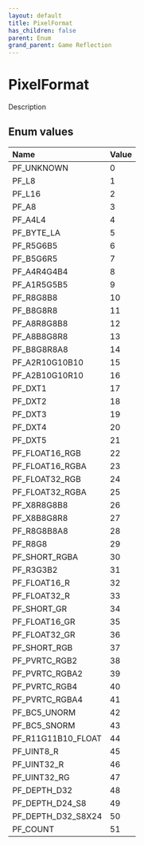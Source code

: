 ```yaml
---
layout: default
title: PixelFormat
has_children: false
parent: Enum
grand_parent: Game Reflection
---
```

# PixelFormat
Description 

## Enum values

| Name | Value |
|:-------------|:--------------|
| PF_UNKNOWN | 0 |
| PF_L8 | 1 |
| PF_L16 | 2 |
| PF_A8 | 3 |
| PF_A4L4 | 4 |
| PF_BYTE_LA | 5 |
| PF_R5G6B5 | 6 |
| PF_B5G6R5 | 7 |
| PF_A4R4G4B4 | 8 |
| PF_A1R5G5B5 | 9 |
| PF_R8G8B8 | 10 |
| PF_B8G8R8 | 11 |
| PF_A8R8G8B8 | 12 |
| PF_A8B8G8R8 | 13 |
| PF_B8G8R8A8 | 14 |
| PF_A2R10G10B10 | 15 |
| PF_A2B10G10R10 | 16 |
| PF_DXT1 | 17 |
| PF_DXT2 | 18 |
| PF_DXT3 | 19 |
| PF_DXT4 | 20 |
| PF_DXT5 | 21 |
| PF_FLOAT16_RGB | 22 |
| PF_FLOAT16_RGBA | 23 |
| PF_FLOAT32_RGB | 24 |
| PF_FLOAT32_RGBA | 25 |
| PF_X8R8G8B8 | 26 |
| PF_X8B8G8R8 | 27 |
| PF_R8G8B8A8 | 28 |
| PF_R8G8 | 29 |
| PF_SHORT_RGBA | 30 |
| PF_R3G3B2 | 31 |
| PF_FLOAT16_R | 32 |
| PF_FLOAT32_R | 33 |
| PF_SHORT_GR | 34 |
| PF_FLOAT16_GR | 35 |
| PF_FLOAT32_GR | 36 |
| PF_SHORT_RGB | 37 |
| PF_PVRTC_RGB2 | 38 |
| PF_PVRTC_RGBA2 | 39 |
| PF_PVRTC_RGB4 | 40 |
| PF_PVRTC_RGBA4 | 41 |
| PF_BC5_UNORM | 42 |
| PF_BC5_SNORM | 43 |
| PF_R11G11B10_FLOAT | 44 |
| PF_UINT8_R | 45 |
| PF_UINT32_R | 46 |
| PF_UINT32_RG | 47 |
| PF_DEPTH_D32 | 48 |
| PF_DEPTH_D24_S8 | 49 |
| PF_DEPTH_D32_S8X24 | 50 |
| PF_COUNT | 51 |

